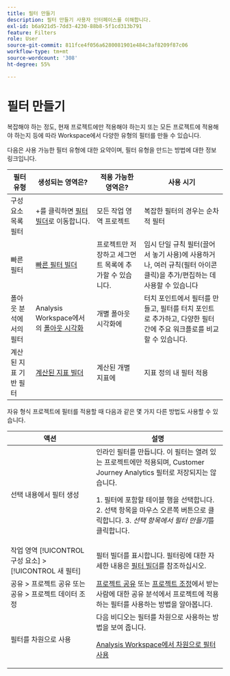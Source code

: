 ```yaml
---
title: 필터 만들기
description: 필터 만들기 사용자 인터페이스를 이해합니다.
exl-id: b6a921d5-7dd3-4230-88b8-5f1cd313b791
feature: Filters
role: User
source-git-commit: 811fce4f056a6280081901e484c3af8209f87c06
workflow-type: tm+mt
source-wordcount: '308'
ht-degree: 55%

---
```


# 필터 만들기

복잡해야 하는 정도, 현재 프로젝트에만 적용해야 하는지 또는 모든 프로젝트에 적용해야 하는지 등에 따라 Workspace에서 다양한 유형의 필터를 만들 수 있습니다.

다음은 사용 가능한 필터 유형에 대한 요약이며, 필터 유형을 만드는 방법에 대한 정보 링크입니다.

| 필터 유형 | 생성되는 영역은? | 적용 가능한 영역은? | 사용 시기 |
| --- | --- | --- | --- |
| 구성 요소 목록 필터 | +를 클릭하면 [필터 빌더](/help/components/filters/filter-builder.md)로 이동합니다. | 모든 작업 영역 프로젝트 | 복잡한 필터의 경우는 순차적 필터 |
| 빠른 필터 | [빠른 필터 빌더](/help/components/filters/quick-filters.md) | 프로젝트만 저장하고 세그먼트 목록에 추가할 수 있습니다. | 임시 단일 규칙 필터(끌어서 놓기 사용)에 사용하거나, 여러 규칙(필터 아이콘 클릭)을 추가/편집하는 데 사용할 수 있습니다 |
| 폴아웃 분석에서의 필터 | Analysis Workspace에서의 [폴아웃 시각화](/help/analysis-workspace/visualizations/fallout/compare-segments-fallout.md) | 개별 폴아웃 시각화에 | 터치 포인트에서 필터를 만들고, 필터를 터치 포인트로 추가하고, 다양한 필터 간에 주요 워크플로를 비교할 수 있습니다. |
| 계산된 지표 기반 필터 | [계산된 지표 빌더](/help/components/calc-metrics/cm-workflow/metrics-with-segments.md) | 계산된 개별 지표에 | 지표 정의 내 필터 적용 |

자유 형식 프로젝트에 필터를 적용할 때 다음과 같은 몇 가지 다른 방법도 사용할 수 있습니다.

| 액션 | 설명 |
| --- | --- |
| 선택 내용에서 필터 생성 | 인라인 필터를 만듭니다. 이 필터는 열려 있는 프로젝트에만 적용되며, Customer Journey Analytics 필터로 저장되지는 않습니다.<p> 1. 필터에 포함할 테이블 행을 선택합니다. 2. 선택 항목을 마우스 오른쪽 버튼으로 클릭합니다.  3. *선택 항목에서 필터 만들기*&#x200B;를 클릭합니다. |
| 작업 영역 [!UICONTROL 구성 요소] > [!UICONTROL 새 필터] | 필터 빌더를 표시합니다. 필터링에 대한 자세한 내용은 [필터 빌더](/help/components/filters/filter-builder.md)를 참조하십시오. |
| 공유 > 프로젝트 공유 또는 공유 > 프로젝트 데이터 조정 | [프로젝트 공유](/help/analysis-workspace/curate-share/share-projects.md) 또는 [프로젝트 조정](/help/analysis-workspace/curate-share/curate.md)에서 받는 사람에 대한 공유 분석에서 프로젝트에 적용하는 필터를 사용하는 방법을 알아봅니다. |
| 필터를 차원으로 사용 | 다음 비디오는 필터를 차원으로 사용하는 방법을 보여 줍니다.  <p>[Analysis Workspace에서 차원으로 필터 사용](https://experienceleague.adobe.com/docs/customer-journey-analytics-learn/tutorials/components/filters/use-filters-as-dimensions.html)</p> |
